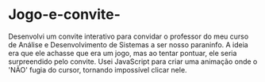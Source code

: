 # Jogo-e-convite-
Desenvolvi um convite interativo para convidar o professor do meu curso de Análise e Desenvolvimento de Sistemas a ser nosso paraninfo. A ideia era que ele achasse que era um jogo, mas ao tentar pontuar, ele seria surpreendido pelo convite. Usei JavaScript para criar uma animação onde o 'NÃO' fugia do cursor, tornando impossível clicar nele.
